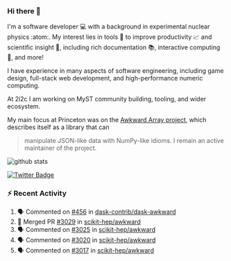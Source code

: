 ### Hi there 👋 

I'm a software developer 💻 with a background in experimental nuclear physics :atom:. My interest lies in tools :wrench: to improve productivity :chart_with_upwards_trend: and scientific insight :telescope:, including rich documentation 📚, interactive computing 🧮, and more! 

I have experience in many aspects of software engineering, including game design, full-stack web development, and high-performance numeric computing. 

At 2i2c I am working on MyST community building, tooling, and wider ecosystem. 

My main focus at Princeton was on the [Awkward Array project](awkward-array.org/), which describes itself as a library that can 
> manipulate JSON-like data with NumPy-like idioms. I remain an active maintainer of the project. 

![github stats](https://github-readme-stats.vercel.app/api?username=agoose77&show_icons=true&hide_rank=true&hide_title=true&bg_color=30,e76445,904e95&text_color=efe3ec&icon_color=efe3ec)
<!--
**agoose77/agoose77** is a ✨ _special_ ✨ repository because its `README.md` (this file) appears on your GitHub profile.

Here are some ideas to get you started:

- 🔭 I’m currently working on ...
- 🌱 I’m currently learning ...
- 👯 I’m looking to collaborate on ...
- 🤔 I’m looking for help with ...
- 💬 Ask me about ...
- 📫 How to reach me: ...
- 😄 Pronouns: ...
- ⚡ Fun fact: ...
-->

[![Twitter Badge](https://img.shields.io/twitter/follow/agoose77?style=flat-square&logo=Twitter&logoColor=white&color=cornflowerblue)](https://twitter.com/agoose77)

### :zap: Recent Activity

<!--START_SECTION:activity-->
1. 🗣 Commented on [#456](https://github.com/dask-contrib/dask-awkward/issues/456#issuecomment-1959150823) in [dask-contrib/dask-awkward](https://github.com/dask-contrib/dask-awkward)
2. 🎉 Merged PR [#3029](https://github.com/scikit-hep/awkward/pull/3029) in [scikit-hep/awkward](https://github.com/scikit-hep/awkward)
3. 🗣 Commented on [#3025](https://github.com/scikit-hep/awkward/pull/3025#issuecomment-1959147236) in [scikit-hep/awkward](https://github.com/scikit-hep/awkward)
4. 🗣 Commented on [#3020](https://github.com/scikit-hep/awkward/pull/3020#issuecomment-1959144895) in [scikit-hep/awkward](https://github.com/scikit-hep/awkward)
5. 🗣 Commented on [#3017](https://github.com/scikit-hep/awkward/pull/3017#issuecomment-1959143747) in [scikit-hep/awkward](https://github.com/scikit-hep/awkward)
<!--END_SECTION:activity-->
